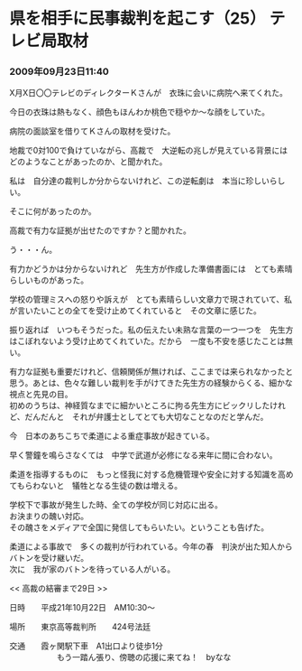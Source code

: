 # 県を相手に民事裁判を起こす（25） テレビ局取材
### 2009年09月23日11:40

X月Ⅹ日〇〇テレビのディレクターＫさんが　衣珠に会いに病院へ来てくれた。

今日の衣珠は熱もなく、顔色もほんわか桃色で穏やか～な顔をしていた。

 

病院の面談室を借りてＫさんの取材を受けた。

地裁で0対100で負けていながら、高裁で　大逆転の兆しが見えている背景には　どのようなことがあったのか、と聞かれた。

私は　自分達の裁判しか分からないけれど、この逆転劇は　本当に珍しいらしい。

 

そこに何があったのか。

高裁で有力な証拠が出せたのですか？と聞かれた。

う・・・ん。

有力かどうかは分からないけれど　先生方が作成した準備書面には　とても素晴らしいものがあった。

学校の管理ミスへの怒りや訴えが　とても素晴らしい文章力で現されていて、私が言いたいことの全てを受け止めてくれていると　その文章に感じた。

振り返れば　いつもそうだった。私の伝えたい未熟な言葉の一つ一つを　先生方はこぼれないよう受け止めてくれていた。だから　一度も不安を感じたことは無い。

有力な証拠も重要だけれど、信頼関係が無ければ、ここまでは来られなかったと思う。あとは、色々な難しい裁判を手がけてきた先生方の経験からくる、細かな視点と先見の目。  
初めのうちは、神経質なまでに細かいところに拘る先生方にビックリしたけれど、だんだんと　それが弁護士としてとても大切なことなのだと学んだ。

今　日本のあちこちで柔道による重症事故が起きている。

早く警鐘を鳴らさなくては　中学で武道が必修になる来年に間に合わない。


柔道を指導するものに　もっと怪我に対する危機管理や安全に対する知識を高めてもらわないと　犠牲となる生徒の数は増える。

 

学校下で事故が発生した時、全ての学校が同じ対応に出る。  
お決まりの醜い対応。  
その醜さをメディアで全国に発信してもらいたい。ということも告げた。

 

柔道による事故で　多くの裁判が行われている。今年の春　判決が出た知人からバトンを受け継いだ。  
次に　我が家のバトンを待っている人がいる。

<< 高裁の結審まで29日 >>

日時　　平成21年10月22日　AM10:30～

場所　　東京高等裁判所　　424号法廷

交通　　霞ヶ関駅下車　A1出口より徒歩1分  
　　　　　　もう一踏ん張り、傍聴の応援に来てね！　byなな